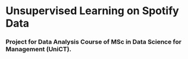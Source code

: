# Unsupervised Learning on Spotify Data

### Project for Data Analysis Course of MSc in Data Science for Management (UniCT).

